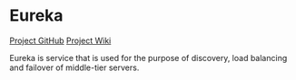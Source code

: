 # Eureka

[Project GitHub](https://github.com/Netflix/eureka)
[Project Wiki](https://github.com/Netflix/eureka/wiki)

Eureka is service that is used for the purpose of discovery, load balancing and failover of middle-tier servers.
